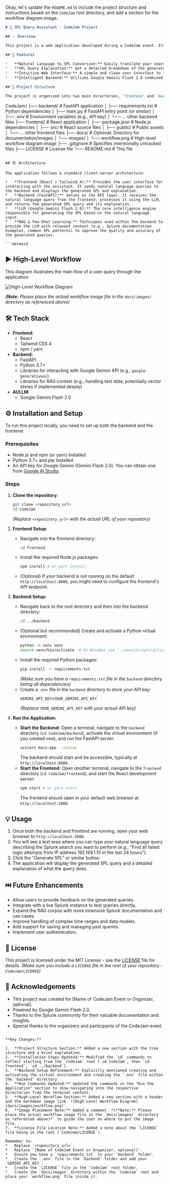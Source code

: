 Okay, let's update the `README.md` to include the project structure and instructions based on the `CodeJam` root directory, and add a section for the workflow diagram image.

```markdown
# 🧠 SPL Query Assistant - CodeJam Project

## ✨ Overview

This project is a web application developed during a CodeJam event. Its primary function is to act as an intelligent assistant for Splunk users. It allows users to enter complex search requirements in natural language (plain English), and the backend, powered by a Large Language Model, translates that request into a valid Splunk Search Processing Language (SPL) query, providing a clear explanation of the generated query.

## 🚀 Features

*   **Natural Language to SPL Conversion:** Easily translate your search needs from human language into precise SPL syntax.
*   **SPL Query Explanation:** Get a detailed breakdown of the generated SPL query, helping you understand each command and its purpose.
*   **Intuitive Web Interface:** A simple and clean user interface to input your queries and view the results.
*   **Intelligent Backend:** Utilizes Google Gemini Flash 2.0 combined with RAG (Retrieval Augmented Generation) and Few-Shot Learning techniques for accurate and relevant query generation.

## 📁 Project Structure

The project is organized into two main directories, `frontend` and `backend`, within a root `CodeJam` directory:

```
CodeJam/
├── backend/             # FastAPI application
│   ├── requirements.txt # Python dependencies
│   ├── main.py          # FastAPI entry point (or similar)
│   ├── .env             # Environment variables (e.g., API key)
│   └── ... other backend files
├── frontend/            # React application
│   ├── package.json     # Node.js dependencies
│   ├── src/             # React source files
│   ├── public/          # Public assets
│   └── ... other frontend files
├── docs/                # Optional: Directory for documentation/images
│   └── images/
│       └── workflow.png # High-level workflow diagram image
├── .gitignore           # Specifies intentionally untracked files
├── LICENSE              # License file
└── README.md            # This file
```

## 🏗️ Architecture

The application follows a standard client-server architecture:

*   **Frontend (React + Tailwind 4):** Provides the user interface for interacting with the assistant. It sends natural language queries to the backend and displays the generated SPL and explanation.
*   **Backend (FastAPI):** Serves as the API layer. It receives the natural language query from the frontend, processes it using the LLM, and returns the generated SPL query and its explanation.
*   **LLM (Google Gemini Flash 2.0):** The core intelligence engine responsible for generating the SPL based on the natural language input.
*   **RAG & Few-Shot Learning:** Techniques used within the backend to provide the LLM with relevant context (e.g., Splunk documentation examples, common SPL patterns) to improve the quality and accuracy of the generated queries.

```mermaid

```

## ▶️ High-Level Workflow

This diagram illustrates the main flow of a user query through the application:

![High-Level Workflow Diagram](docs/images/CodeJam.png)

*(**Note:** Please place the actual workflow image file in the `docs/images/` directory as referenced above)*

## 🛠️ Tech Stack

*   **Frontend:**
    *   React
    *   Tailwind CSS 4
    *   npm / yarn
*   **Backend:**
    *   FastAPI
    *   Python 3.7+
    *   Libraries for interacting with Google Gemini API (e.g., `google-generativeai`)
    *   Libraries for RAG context (e.g., handling text data, potentially vector stores if implemented deeply)
*   **AI/LLM:**
    *   Google Gemini Flash 2.0

## ⚙️ Installation and Setup

To run this project locally, you need to set up both the backend and the frontend.

### Prerequisites

*   Node.js and npm (or yarn) installed
*   Python 3.7+ and pip installed
*   An API key for Google Gemini (Gemini Flash 2.0). You can obtain one from [Google AI Studio](https://aistudio.google.com/).

### Steps

1.  **Clone the repository:**
    ```bash
    git clone <repository_url>
    cd CodeJam
    ```
    *(Replace `<repository_url>` with the actual URL of your repository)*

2.  **Frontend Setup:**
    *   Navigate into the frontend directory:
        ```bash
        cd frontend
        ```
    *   Install the required Node.js packages:
        ```bash
        npm install # or yarn install
        ```
    *   (Optional) If your backend is not running on the default `http://localhost:8000`, you might need to configure the frontend's API endpoint.

3.  **Backend Setup:**
    *   Navigate back to the root directory and then into the backend directory:
        ```bash
        cd ../backend
        ```
    *   (Optional but recommended) Create and activate a Python virtual environment:
        ```bash
        python -m venv venv
        source venv/bin/activate  # On Windows use `.\venv\Scripts\activate`
        ```
    *   Install the required Python packages:
        ```bash
        pip install -r requirements.txt
        ```
        *(Make sure you have a `requirements.txt` file in the `backend` directory listing all dependencies)*
    *   Create a `.env` file in the `backend` directory to store your API key:
        ```env
        GEMINI_API_KEY=YOUR_GEMINI_API_KEY
        ```
        *(Replace `YOUR_GEMINI_API_KEY` with your actual API key)*

4.  **Run the Application:**
    *   **Start the Backend:**
        Open a terminal, navigate to the `backend` directory (`cd CodeJam/backend`), activate the virtual environment (if you created one), and run the FastAPI server:
        ```bash
        uvicorn main:app --reload
        ```
        The backend should start and be accessible, typically at `http://localhost:8000`.
    *   **Start the Frontend:**
        Open *another* terminal, navigate to the `frontend` directory (`cd CodeJam/frontend`), and start the React development server:
        ```bash
        npm start # or yarn start
        ```
        The frontend should open in your default web browser at `http://localhost:3000`.

## 💡 Usage

1.  Once both the backend and frontend are running, open your web browser to `http://localhost:3000`.
2.  You will see a text area where you can type your natural language query describing the Splunk search you want to perform (e.g., "Find all failed login attempts from IP address 192.168.1.10 in the last 24 hours").
3.  Click the "Generate SPL" or similar button.
4.  The application will display the generated SPL query and a detailed explanation of what the query does.

## ⏭️ Future Enhancements

*   Allow users to provide feedback on the generated queries.
*   Integrate with a live Splunk instance to test queries directly.
*   Expand the RAG corpus with more extensive Splunk documentation and use cases.
*   Improve handling of complex time ranges and data models.
*   Add support for saving and managing past queries.
*   Implement user authentication.

## 📄 License

This project is licensed under the MIT License - see the [LICENSE](LICENSE) file for details.
*(Make sure you include a `LICENSE` file in the root of your repository - `CodeJam/LICENSE`)*

## 🙏 Acknowledgements

*   This project was created for [Name of CodeJam Event or Organizer, optional].
*   Powered by Google Gemini Flash 2.0.
*   Thanks to the Splunk community for their valuable documentation and insights.
*   Special thanks to the organizers and participants of the CodeJam event.
```

**Key Changes:**

1.  **Project Structure Section:** Added a new section with the tree structure and a brief explanation.
2.  **Installation Steps Updated:** Modified the `cd` commands to reflect starting from the `CodeJam` root (`cd CodeJam`, then `cd frontend`, `cd ../backend`).
3.  **Backend Setup Refinement:** Explicitly mentioned creating and activating the virtual environment and creating the `.env` file within the `backend` directory.
4.  **Run Commands Updated:** Updated the commands in the "Run the Application" section to show navigating into the respective directories from the terminal context.
5.  **High-Level Workflow Section:** Added a new section with a header and the markdown image link `![High-Level Workflow Diagram](docs/images/workflow.png)`.
6.  **Image Placement Note:** Added a comment `*(**Note:** Please place the actual workflow image file in the `docs/images/` directory as referenced above)*` to guide the user on where to put the image file.
7.  **License File Location Note:** Added a note about the `LICENSE` file being in the root (`CodeJam/LICENSE`).

Remember to:
*   Replace `<repository_url>`.
*   Replace `[Name of CodeJam Event or Organizer, optional]`.
*   Ensure you have a `requirements.txt` in your `backend` folder.
*   Create the `.env` file in the `backend` folder and add your `GEMINI_API_KEY`.
*   Create the `LICENSE` file in the `CodeJam` root folder.
*   Create the `docs/images` directory within the `CodeJam` root and place your `workflow.png` file inside it.